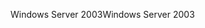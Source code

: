 <span data-ttu-id="4005d-101">Windows Server 2003</span><span class="sxs-lookup"><span data-stu-id="4005d-101">Windows Server 2003</span></span>